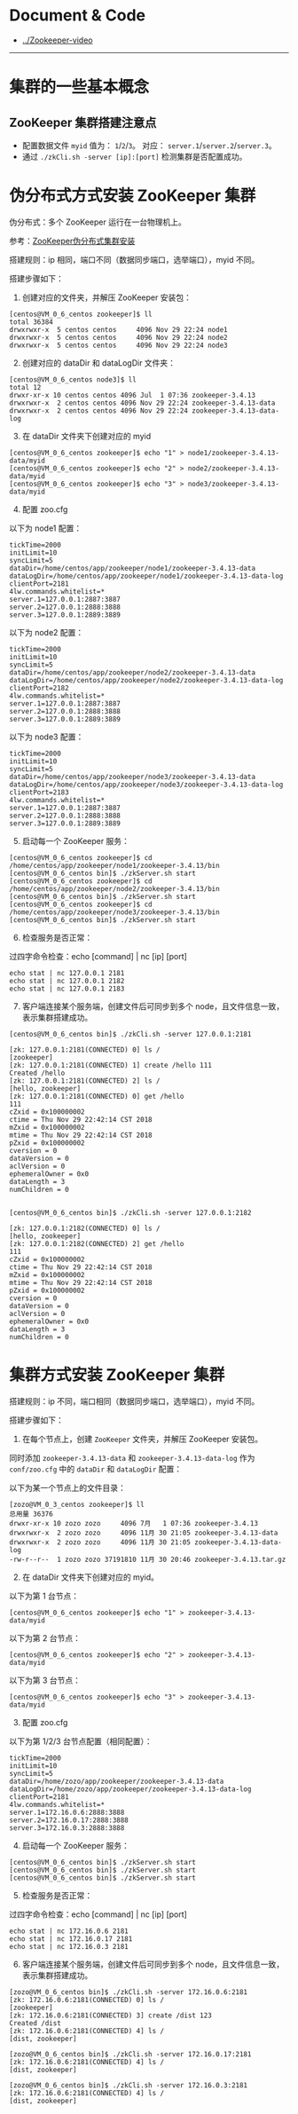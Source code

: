 # Document & Code

* [../Zookeeper-video](https://github.com/zozospider/note/blob/master/distributed/ZooKeeper/ZooKeeper-video.md)

---

# 集群的一些基本概念

## ZooKeeper 集群搭建注意点

* 配置数据文件 `myid` 值为： `1`/`2`/`3`。 对应： `server.1`/`server.2`/`server.3`。
* 通过 `./zkCli.sh -server [ip]:[port]` 检测集群是否配置成功。

# 伪分布式方式安装 ZooKeeper 集群

伪分布式：多个 ZooKeeper 运行在一台物理机上。

参考：[ZooKeeper伪分布式集群安装](https://my.oschina.net/vbird/blog/384043)

搭建规则：ip 相同，端口不同（数据同步端口，选举端口），myid 不同。

搭建步骤如下：

1. 创建对应的文件夹，并解压 ZooKeeper 安装包：
```
[centos@VM_0_6_centos zookeeper]$ ll
total 36384
drwxrwxr-x  5 centos centos     4096 Nov 29 22:24 node1
drwxrwxr-x  5 centos centos     4096 Nov 29 22:24 node2
drwxrwxr-x  5 centos centos     4096 Nov 29 22:24 node3
```

2. 创建对应的 dataDir 和 dataLogDir 文件夹：
```
[centos@VM_0_6_centos node3]$ ll
total 12
drwxr-xr-x 10 centos centos 4096 Jul  1 07:36 zookeeper-3.4.13
drwxrwxr-x  2 centos centos 4096 Nov 29 22:24 zookeeper-3.4.13-data
drwxrwxr-x  2 centos centos 4096 Nov 29 22:24 zookeeper-3.4.13-data-log
```

3. 在 dataDir 文件夹下创建对应的 myid
```
[centos@VM_0_6_centos zookeeper]$ echo "1" > node1/zookeeper-3.4.13-data/myid
[centos@VM_0_6_centos zookeeper]$ echo "2" > node2/zookeeper-3.4.13-data/myid
[centos@VM_0_6_centos zookeeper]$ echo "3" > node3/zookeeper-3.4.13-data/myid
```

4. 配置 zoo.cfg

以下为 node1 配置：
```
tickTime=2000
initLimit=10
syncLimit=5
dataDir=/home/centos/app/zookeeper/node1/zookeeper-3.4.13-data
dataLogDir=/home/centos/app/zookeeper/node1/zookeeper-3.4.13-data-log
clientPort=2181
4lw.commands.whitelist=*
server.1=127.0.0.1:2887:3887
server.2=127.0.0.1:2888:3888
server.3=127.0.0.1:2889:3889
```

以下为 node2 配置：
```
tickTime=2000
initLimit=10
syncLimit=5
dataDir=/home/centos/app/zookeeper/node2/zookeeper-3.4.13-data
dataLogDir=/home/centos/app/zookeeper/node2/zookeeper-3.4.13-data-log
clientPort=2182
4lw.commands.whitelist=*
server.1=127.0.0.1:2887:3887
server.2=127.0.0.1:2888:3888
server.3=127.0.0.1:2889:3889
```

以下为 node3 配置：
```
tickTime=2000
initLimit=10
syncLimit=5
dataDir=/home/centos/app/zookeeper/node3/zookeeper-3.4.13-data
dataLogDir=/home/centos/app/zookeeper/node3/zookeeper-3.4.13-data-log
clientPort=2183
4lw.commands.whitelist=*
server.1=127.0.0.1:2887:3887
server.2=127.0.0.1:2888:3888
server.3=127.0.0.1:2889:3889
```

5. 启动每一个 ZooKeeper 服务：
```
[centos@VM_0_6_centos zookeeper]$ cd /home/centos/app/zookeeper/node1/zookeeper-3.4.13/bin
[centos@VM_0_6_centos bin]$ ./zkServer.sh start
[centos@VM_0_6_centos zookeeper]$ cd /home/centos/app/zookeeper/node2/zookeeper-3.4.13/bin
[centos@VM_0_6_centos bin]$ ./zkServer.sh start
[centos@VM_0_6_centos zookeeper]$ cd /home/centos/app/zookeeper/node3/zookeeper-3.4.13/bin
[centos@VM_0_6_centos bin]$ ./zkServer.sh start
```

6. 检查服务是否正常：

过四字命令检查：echo [command] | nc [ip] [port]
```
echo stat | nc 127.0.0.1 2181
echo stat | nc 127.0.0.1 2182
echo stat | nc 127.0.0.1 2183
```

7. 客户端连接某个服务端，创建文件后可同步到多个 node，且文件信息一致，表示集群搭建成功。
```
[centos@VM_0_6_centos bin]$ ./zkCli.sh -server 127.0.0.1:2181

[zk: 127.0.0.1:2181(CONNECTED) 0] ls /
[zookeeper]
[zk: 127.0.0.1:2181(CONNECTED) 1] create /hello 111
Created /hello
[zk: 127.0.0.1:2181(CONNECTED) 2] ls /
[hello, zookeeper]
[zk: 127.0.0.1:2181(CONNECTED) 0] get /hello
111
cZxid = 0x100000002
ctime = Thu Nov 29 22:42:14 CST 2018
mZxid = 0x100000002
mtime = Thu Nov 29 22:42:14 CST 2018
pZxid = 0x100000002
cversion = 0
dataVersion = 0
aclVersion = 0
ephemeralOwner = 0x0
dataLength = 3
numChildren = 0


[centos@VM_0_6_centos bin]$ ./zkCli.sh -server 127.0.0.1:2182

[zk: 127.0.0.1:2182(CONNECTED) 0] ls /
[hello, zookeeper]
[zk: 127.0.0.1:2182(CONNECTED) 2] get /hello
111
cZxid = 0x100000002
ctime = Thu Nov 29 22:42:14 CST 2018
mZxid = 0x100000002
mtime = Thu Nov 29 22:42:14 CST 2018
pZxid = 0x100000002
cversion = 0
dataVersion = 0
aclVersion = 0
ephemeralOwner = 0x0
dataLength = 3
numChildren = 0
```

# 集群方式安装 ZooKeeper 集群

搭建规则：ip 不同，端口相同（数据同步端口，选举端口），myid 不同。

搭建步骤如下：

1. 在每个节点上，创建 `ZooKeeper` 文件夹，并解压 ZooKeeper 安装包。

同时添加 `zookeeper-3.4.13-data` 和 `zookeeper-3.4.13-data-log` 作为 `conf/zoo.cfg` 中的 `dataDir` 和 `dataLogDir` 配置：

以下为某一个节点上的文件目录：
```
[zozo@VM_0_3_centos zookeeper]$ ll
总用量 36376
drwxr-xr-x 10 zozo zozo     4096 7月   1 07:36 zookeeper-3.4.13
drwxrwxr-x  2 zozo zozo     4096 11月 30 21:05 zookeeper-3.4.13-data
drwxrwxr-x  2 zozo zozo     4096 11月 30 21:05 zookeeper-3.4.13-data-log
-rw-r--r--  1 zozo zozo 37191810 11月 30 20:46 zookeeper-3.4.13.tar.gz
```

2. 在 dataDir 文件夹下创建对应的 myid。

以下为第 1 台节点：
```
[centos@VM_0_6_centos zookeeper]$ echo "1" > zookeeper-3.4.13-data/myid
```

以下为第 2 台节点：
```
[centos@VM_0_6_centos zookeeper]$ echo "2" > zookeeper-3.4.13-data/myid
```

以下为第 3 台节点：
```
[centos@VM_0_6_centos zookeeper]$ echo "3" > zookeeper-3.4.13-data/myid
```

3. 配置 zoo.cfg

以下为第 1/2/3 台节点配置（相同配置）：
```
tickTime=2000
initLimit=10
syncLimit=5
dataDir=/home/zozo/app/zookeeper/zookeeper-3.4.13-data
dataLogDir=/home/zozo/app/zookeeper/zookeeper-3.4.13-data-log
clientPort=2181
4lw.commands.whitelist=*
server.1=172.16.0.6:2888:3888
server.2=172.16.0.17:2888:3888
server.3=172.16.0.3:2888:3888
```

4. 启动每一个 ZooKeeper 服务：
```
[centos@VM_0_6_centos bin]$ ./zkServer.sh start
[centos@VM_0_6_centos bin]$ ./zkServer.sh start
[centos@VM_0_6_centos bin]$ ./zkServer.sh start
```

5. 检查服务是否正常：

过四字命令检查：echo [command] | nc [ip] [port]
```
echo stat | nc 172.16.0.6 2181
echo stat | nc 172.16.0.17 2181
echo stat | nc 172.16.0.3 2181
```

6. 客户端连接某个服务端，创建文件后可同步到多个 node，且文件信息一致，表示集群搭建成功。
```
[zozo@VM_0_6_centos bin]$ ./zkCli.sh -server 172.16.0.6:2181
[zk: 172.16.0.6:2181(CONNECTED) 0] ls /
[zookeeper]
[zk: 172.16.0.6:2181(CONNECTED) 3] create /dist 123
Created /dist
[zk: 172.16.0.6:2181(CONNECTED) 4] ls /
[dist, zookeeper]

[zozo@VM_0_6_centos bin]$ ./zkCli.sh -server 172.16.0.17:2181
[zk: 172.16.0.6:2181(CONNECTED) 4] ls /
[dist, zookeeper]

[zozo@VM_0_6_centos bin]$ ./zkCli.sh -server 172.16.0.3:2181
[zk: 172.16.0.6:2181(CONNECTED) 4] ls /
[dist, zookeeper]
```


